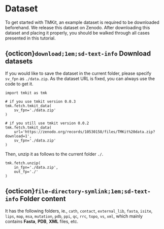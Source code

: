 # Dataset

To get started with TMKit, an example dataset is required to be downloaded beforehand. We release this dataset on Zenodo. After downloading this dataset and placing it properly, you should be walked through all cases presented in this tutorial.


## {octicon}`download;1em;sd-text-info` **Download datasets**
If you would like to save the dataset in the current folder, please specify `sv_fpn` as `./data.zip`. As the dataset URL is fixed, you can always use the code to get it.

```{code} python
import tmkit as tmk

# if you use tmkit version 0.0.3
tmk.fetch.tmkit_data(
    sv_fpn='./data.zip'
)

# if you still use tmkit version 0.0.2
tmk.fetch.tmkit_data(
    url='https://zenodo.org/records/10530158/files/TMKit%20data.zip?download=1',
    sv_fpn='./data.zip'
)
```

Then, unzip it as follows to the current folder `./`.

```{code} python
tmk.fetch.unzip(
    in_fpn='./data.zip',
    out_fp='./'
)
```


## {octicon}`file-directory-symlink;1em;sd-text-info` **Folder content**
It has the following folders, ie., `cath`, `contact`, `external_lib`, `fasta`, `isite`, `lips`, `map`, `msa`, `mutation`, `pdb`, `ppi`, `qc`, `rrc`, `topo`, `vs`, `xml`, which mainly contains **Fasta**, **PDB**, **XML** files, etc.

